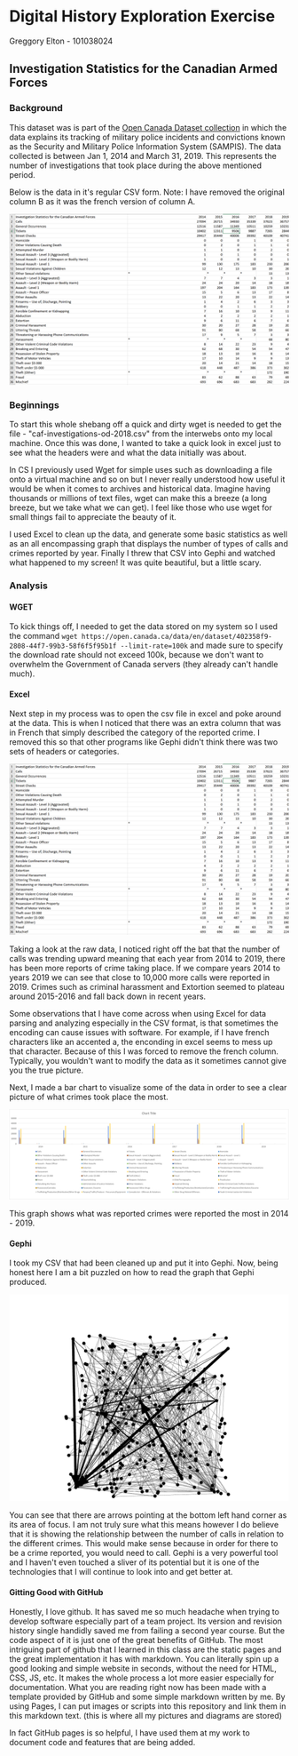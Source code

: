 # Digital History Exploration Exercise 

Greggory Elton - 101038024

## Investigation Statistics for the Canadian Armed Forces

### Background 

This dataset was is part of the [Open Canada Dataset collection](https://open.canada.ca/data/en/dataset/402358f9-2808-44f7-99b3-58f6f5f95b1f) in which the data explains its tracking of military police incidents and convictions known as the Security and Military Police Information System (SAMPIS). The data collected is between Jan 1, 2014 and March 31, 2019. This represents the number of investigations that took place during the above mentioned period.

Below is the data in it's regular CSV form. Note: I have removed the original column B as it was the french version of column A. 

![CAF](https://github.com/gregelton44/DH-Exploration-Exercise/blob/main/CAF.PNG?raw=true)


### Beginnings
To start this whole shebang off a quick and dirty wget is needed to get the file - "caf-investigations-od-2018.csv" from the interwebs onto my local machine. Once this was done, I wanted to take a quick look in excel just to see what the headers were and what the data initially was about. 

In CS I previously used Wget for simple uses such as downloading a file onto a virtual machine and so on but I never really understood how useful it would be when it comes to archives and historical data. Imagine having thousands or millions of text files, wget can make this a breeze (a long breeze, but we take what we can get). I feel like those who use wget for small things fail to appreciate the beauty of it.  

I used Excel to clean up the data, and generate some basic statistics as well as an all encompassing graph that displays the number of types of calls and crimes reported by year. 
Finally I threw that CSV into Gephi and watched what happened to my screen! It was quite beautiful, but a little scary. 

### Analysis

#### WGET 
To kick things off, I needed to get the data stored on my system so I used the command `wget https://open.canada.ca/data/en/dataset/402358f9-2808-44f7-99b3-58f6f5f95b1f --limit-rate=100k` and made sure to specify the download rate should not exceed 100k, because we don't want to overwhelm the Government of Canada servers (they already can't handle much). 

#### Excel
Next step in my process was to open the csv file in excel and poke around at the data. This is when I noticed that there was an extra column that was in French that simply described the category of the reported crime. I removed this so that other programs like Gephi didn't think there was two sets of headers or categories. 

![CAF](https://github.com/gregelton44/DH-Exploration-Exercise/blob/main/CAF.PNG?raw=true)

Taking a look at the raw data, I noticed right off the bat that the number of calls was trending upward meaning that each year from 2014 to 2019, there has been more reports of crime taking place. If we compare years 2014 to years 2019 we can see that close to 10,000 more calls were reported in 2019. Crimes such as criminal harassment and Extortion seemed to plateau around 2015-2016 and fall back down in recent years. 

Some observations that I have come across when using Excel for data parsing and analyzing especially in the CSV format, is that sometimes the encoding can cause issues with software. For example, if I have french characters like an accented a, the enconding in excel seems to mess up that character. Because of this I was forced to remove the french column. Typically, you wouldn't want to modify the data as it sometimes cannot give you the true picture. 

Next, I made a bar chart to visualize some of the data in order to see a clear picture of what crimes took place the most. 

![ExcelGraph](https://github.com/gregelton44/DH-Exploration-Exercise/blob/main/excelgraph.png?raw=true)

This graph shows what was reported crimes were reported the most in 2014 - 2019. 


#### Gephi

I took my CSV that had been cleaned up and put it into Gephi. Now, being honest here I am a bit puzzled on how to read the graph that Gephi produced. 

![Gehpi](https://github.com/gregelton44/DH-Exploration-Exercise/blob/main/gephi.PNG?raw=true) 

You can see that there are arrows pointing at the bottom left hand corner as its area of focus. I am not truly sure what this means however I do believe that it is showing the relationship between the number of calls in relation to the different crimes. This would make sense because in order for there to be a crime reported, you would need to call. 
Gephi is a very powerful tool and I haven't even touched a sliver of its potential but it is one of the technologies that I will continue to look into and get better at. 

#### Gitting Good with GitHub
Honestly, I love github. It has saved me so much headache when trying to develop software especially part of a team project. Its version and revision history single handidly saved me from failing a second year course. But the code aspect of it is just one of the great benefits of GitHub. The most intriguing part of github that I learned in this class are the static pages and the great implementation it has with markdown. You can literally spin up a good looking and simple website in seconds, without the need for HTML, CSS, JS, etc. It makes the whole process a lot more easier especially for documentation. What you are reading right now has been made with a template provided by GitHub and some simple markdown written by me. By using Pages, I can put images or scripts into this repository and link them in this markdown text. (this is where all my pictures and diagrams are stored)

In fact GitHub pages is so helpful, I have used them at my work to document code and features that are being added.

